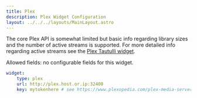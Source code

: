 ```yaml
---
title: Plex
description: Plex Widget Configuration
layout: ../../../layouts/MainLayout.astro
---
```


The core Plex API is somewhat limited but basic info regarding library sizes and the number of active streams is supported. For more detailed info regarding active streams see the [Plex Tautulli widget](/en/services/plex-tautulli).

Allowed fields: no configurable fields for this widget.

```yaml
widget:
    type: plex
    url: http://plex.host.or.ip:32400
    key: mytokenhere # see https://www.plexopedia.com/plex-media-server/general/plex-token/
```
